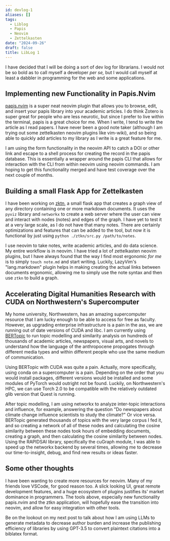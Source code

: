 ```yaml
---
id: devlog-1
aliases: []
tags:
  - Liblog
  - Papis
  - Neovim
  - Zettelkasten
date: "2024-09-26"
draft: false
title: LibLog 1
---
```


I have decided that I will be doing a sort of dev log for librarians. I would not be so bold as to call myself a developer _per se,_ but I would call myself at least a dabbler in programming for the web and some applications.

## Implementing new Functionality in Papis.Nvim

[papis.nvim](github.com/jghauser/papis.nvim) is a super neat neovim plugin that allows you to browse, edit, and insert your papis library into your academic articles. I do think Zotero is super great for people who are less neurotic, but since I prefer to live within the terminal, papis is a great choice for me. When I write, I tend to write the article as I read papers. I have never been a good note taker (although I am trying out some zettelkasten neovim plugins like vim-wiki), and so being able to quickly add articles to my library as I write is a great feature for me.

I am using the form functionality in the neovim API to catch a DOI or other link and escape to a shell process for creating the record in the papis database. This is essentially a wrapper around the papis CLI that allows for interaction with the CLI from within neovim using neovim commands. I am hoping to get this functionality merged and have test coverage over the next couple of months.

## Building a small Flask App for Zettelkasten

I have been working on [zktn](https://github.com/aerithnetzer/ztkn), a small flask app that creates a graph view of any directory containing one or more markdown documents. It uses the `pyviz` library and `networkx` to create a web server where the user can view and interact with nodes (notes) and edges of the graph. I have yet to test it at a very large scale, as I do not have that many notes. There are certainly optimizations and features that can be added to the tool, but now it is functional by just using `python ./ztkn/src.py /path/to/notes`.

I use neovim to take notes, write academic articles, and do data science. My entire workflow is in neovim. I have tried a lot of zettelkasten neovim plugins, but I have always found that the way I find most ergonomic _for me_ is to simply `touch note.md` and start writing. Luckily, LazyVim's "lang.markdown" plugin helps in making creating the actual links between documents ergonomic, allowing me to simply use the note syntax and then use `ztkn` to build a graph.

## Accelerating Digital Humanities Research with CUDA on Northwestern's Supercomputer

My home university, Northwestern, has an amazing supercomputer resource that I am lucky enough to be able to access for free as faculty. However, as upgrading enterprise infrastructure is a pain in the ass, we are running out of date versions of CUDA and libc. I am currently using [BERTopic](https://github.com/MaartenGr/BERTopic) to run topic modelling and similarity analysis on hundreds of thousands of academic articles, newspapers, visual arts, and novels to understand how the language of the anthropocene propogates through different media types and within different people who use the same medium of communication.

Using BERTopic with CUDA was quite a pain. Actually, more specifically, using conda on a supercomputer is a pain. Depending on the order that you would install packages, different versions would be installed and some modules of PyTorch would outright not be found. Luckily, on Northwestern's HPC, we can use Torch 2.0 to be compatible with the relatively outdated glib version that Quest is running.

After topic modelling, I am using networkx to analyze inter-topic interactions and influence, for example, answering the question "Do newspapers about climate change influence scientists to study the climate?" Or vice versa. BERTopic generated thousands of topics with the very large corpus I fed it, and so creating a network of all of these nodes and calculating the cosine similarity between these nodes took hours of embedding documents, creating a graph, and then calculating the cosine similarity between nodes. Using the RAPIDSAI library, specifically the cuGraph module, I was able to speed up the networkx backend by several times, allowing me to decrease our time-to-insight, debug, and find new results or ideas faster.

## Some other thoughts

I have been wanting to create more resources for neovim. Many of my friends love VSCode, for good reason too. A slick looking UI, great remote development features, and a huge ecosystem of plugins justifies its' market dominance in programmers. The tools above, especially new functionality papis.nvim and the ztkn application, will hopefully ease the transition into neovim, and allow for easy integration with other tools.

Be on the lookout on my next post to talk about how I am using LLMs to generate metadata to decrease author burden and increase the publishing efficiency of libraries by using GPT-3.5 to convert plaintext citations into a biblatex format.
